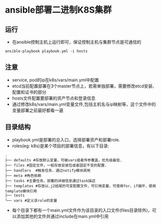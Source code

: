 # ansible部署二进制K8S集群



## 运行

* 在ansible控制主机上运行即可，保证控制主机与集群节点是可通信的

```shell
ansible-playbook playbook.yml -i hosts
```

## 注意

* service, pod的ip在k8s/vars/main.yml中配置
* etcd当前配置部署在3个master节点上，若需单独部署，需要修改etcd安装、配置和证书的部分
* hosts文件配置要部署的资产节点和登录信息
* 通过修改k8s/vars/main.yml变量文件,包括主机名与ip映射等，这个文件中的变量部署之前最好都看一遍

## 目录结构

* playbook.yml是部署的总入口，选择部署资产和部署role.
* roles(eg: k8s)是某个项目的部署信息，有以下目录:
  
```shell
.
├── defaults #存放默认变量，可被vars或者传参覆盖，优先级最低.
├── files #固定文件，一般存放安装包或者固定不变的配置.
├── handlers  #触发任务，通过notify模块调用
├── meta #角色依赖
├── tasks #主要任务，部署的详细信息通过task描述
├── templates #存放以.j2结尾的可变配置文件，可引用变量，可使用for、if循环，使用template模块引用
├── tests 
└── vars #定义该role的变量
```

* 每个目录下都有一个main.yml文件作为该目录的入口文件(files目录除外)，可以添加其他的文件并通过include在main.yml中引用

